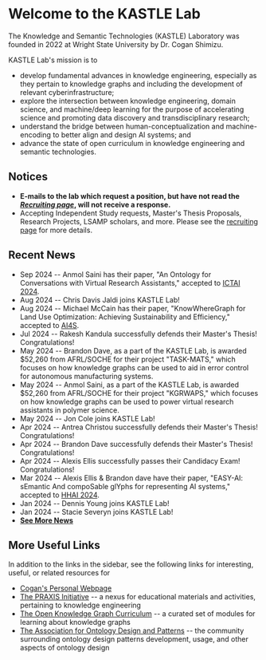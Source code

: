 # Welcome to the KASTLE Lab
The Knowledge and Semantic Technologies (KASTLE) Laboratory was founded in 2022 at Wright State University by Dr. Cogan Shimizu.

KASTLE Lab's mission is to
* develop fundamental advances in knowledge engineering, especially as they pertain to knowledge graphs and including the development of relevant cyberinfrastructure;
* explore the intersection between knowledge engineering, domain science, and machine/deep learning for the purpose of accelerating science and promoting data discovery and transdisciplinary research;
* understand the bridge between human-conceptualization and machine-encoding to better align and design AI systems; and
* advance the state of open curriculum in knowledge engineering and semantic technologies.

## Notices
* **E-mails to the lab which request a position, but have not read the [_Recruiting page_](./recruiting.md), will not receive a response.**
* Accepting Independent Study requests, Master's Thesis Proposals, Research Projects, LSAMP scholars, and more. Please see the [recruiting page](./recruiting.md) for more details.

## Recent News
* Sep 2024 -- Anmol Saini has their paper, "An Ontology for Conversations with Virtual Research Assistants," accepted to [ICTAI 2024](https://ictai.computer.org/2024/).
* Aug 2024 -- Chris Davis Jaldi joins KASTLE Lab!
* Aug 2024 -- Michael McCain has their paper, "KnowWhereGraph for Land Use Optimization: Achieving Sustainability and Efficiency," accepted to [AI4S](https://ai4sconference.org/).
* Jul 2024 -- Rakesh Kandula successfully defends their Master's Thesis! Congratulations!
* May 2024 -- Brandon Dave, as a part of the KASTLE Lab, is awarded $52,260 from AFRL/SOCHE for their project "TASK-MATS," which focuses on how knowledge graphs can be used to aid in error control for autonomous manufacturing systems.
* May 2024 -- Anmol Saini, as a part of the KASTLE Lab, is awarded $52,260 from AFRL/SOCHE for their project "KGRWAPS," which focuses on how knowledge graphs can be used to power virtual research assistants in polymer science.
* May 2024 -- Jon Cole joins KASTLE Lab!
* Apr 2024 -- Antrea Christou successfully defends their Master's Thesis! Congratulations!
* Apr 2024 -- Brandon Dave successfully defends their Master's Thesis! Congratulations!
* Apr 2024 -- Alexis Ellis successfully passes their Candidacy Exam! Congratulations!
* Mar 2024 -- Alexis Ellis & Brandon dave have their paper, "EASY-AI: sEmantic And compoSable glYphs for representing AI systems," accepted to [HHAI 2024](https://hhai-conference.org/2024/).
* Jan 2024 -- Dennis Young joins KASTLE Lab!
* Jan 2024 -- Stacie Severyn joins KASTLE Lab!
* [**See More News**](./news.md)

## More Useful Links
In addition to the links in the sidebar, see the following links for interesting, useful, or related resources for 
* [Cogan's Personal Webpage](https://coganshimizu.com/)
* [The PRAXIS Initiative](https://the-praxis-initative.org/) -- a nexus for educational materials and activities, pertaining to knowledge engineering
* [The Open Knowledge Graph Curriculum](https://github.com/KGConf/open-kg-curriculum) -- a curated set of modules for learning about knowledge graphs
* [The Association for Ontology Design and Patterns](https://github.com/odpa) -- the community surrounding ontology design patterns development, usage, and other aspects of ontology design
